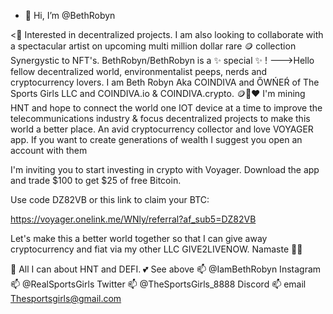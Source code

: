 - 👋 Hi, I’m @BethRobyn


<👀 Interested in decentralized projects. I am also looking to collaborate with a spectacular artist on upcoming multi million dollar rare 🪙 collection Synergystic to NFT's. 
BethRobyn/BethRobyn is a ✨ special ✨ !
--->Hello fellow decentralized world, environmentalist peeps, nerds and cryptocurrency lovers.  I am Beth Robyn Aka COINDIVA and ŐWŃEŔ of The Sports Girls LLC and COINDIVA.io & COINDIVA.crypto.  🪙👸❤️
I'm mining HNT and hope to connect the world one IOT device at a time to improve the telecommunications industry & focus decentralized projects to make this world a better place. An avid cryptocurrency collector and love VOYAGER app.  If you want to create generations of wealth I suggest you open an account with them

I'm inviting you to start investing in crypto with Voyager. Download the app and trade $100 to get $25 of free Bitcoin.

Use code DZ82VB or this link to claim your BTC:

https://voyager.onelink.me/WNly/referral?af_sub5=DZ82VB

Let's make this a better world together so that I can give away cryptocurrency and fiat via my other LLC GIVE2LIVENOW.  Namaste 🙏🏽

🌱 All I can about HNT and DEFI.
💕 See above
📫 @IamBethRobyn Instagram 
📫 @RealSportsGirls Twitter
📫 @TheSportsGirls_8888 Discord
📫 email Thesportsgirls@gmail.com 
